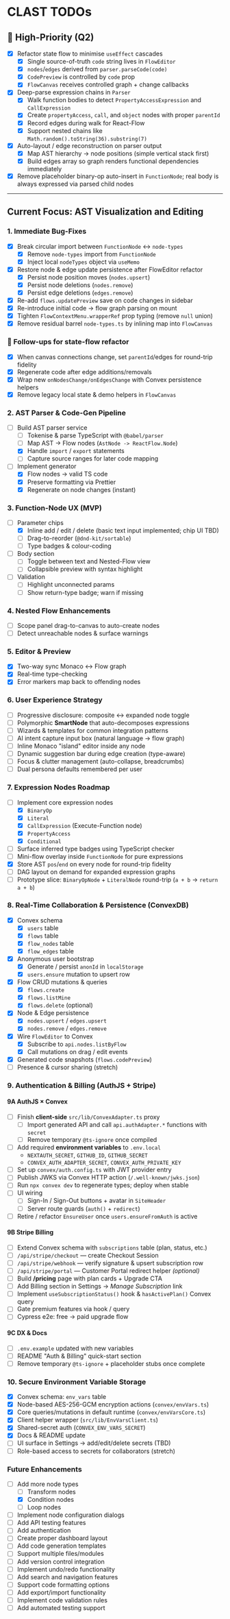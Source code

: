 # CLAST TODOs

## 🚨 High-Priority (Q2)

- [x] Refactor state flow to minimise `useEffect` cascades
  - [x] Single source-of-truth `code` string lives in `FlowEditor`
  - [x] `nodes`/`edges` derived from `parser.parseCode(code)`
  - [x] `CodePreview` is controlled by `code` prop
  - [x] `FlowCanvas` receives controlled graph + change callbacks
- [x] Deep-parse expression chains in `Parser`
  - [x] Walk function bodies to detect `PropertyAccessExpression` and `CallExpression`
  - [x] Create `propertyAccess`, `call`, and `object` nodes with proper `parentId`
  - [x] Record edges during walk for React-Flow
  - [x] Support nested chains like `Math.random().toString(36).substring(7)`
- [x] Auto-layout / edge reconstruction on parser output
  - [x] Map AST hierarchy → node positions (simple vertical stack first)
  - [x] Build edges array so graph renders functional dependencies immediately
- [x] Remove placeholder binary-op auto-insert in `FunctionNode`; real body is always expressed via parsed child nodes

---

## Current Focus: AST Visualization and Editing

### 1. Immediate Bug-Fixes

- [x] Break circular import between `FunctionNode` ↔ `node-types`
  - [x] Remove `node-types` import from `FunctionNode`
  - [x] Inject local `nodeTypes` object via `useMemo`
- [x] Restore node & edge update persistence after FlowEditor refactor
  - [x] Persist node position moves (`nodes.upsert`)
  - [x] Persist node deletions (`nodes.remove`)
  - [x] Persist edge deletions (`edges.remove`)
- [x] Re-add `flows.updatePreview` save on code changes in sidebar
- [x] Re-introduce initial code → flow graph parsing on mount
- [x] Tighten `FlowContextMenu.wrapperRef` prop typing (remove `null` union)
- [x] Remove residual barrel `node-types.ts` by inlining map into `FlowCanvas`

### 🚧 Follow-ups for state-flow refactor
  - [x] When canvas connections change, set `parentId`/edges for round-trip fidelity
  - [x] Regenerate code after edge additions/removals
  - [x] Wrap new `onNodesChange/onEdgesChange` with Convex persistence helpers
  - [x] Remove legacy local state & demo helpers in `FlowCanvas`

### 2. AST Parser & Code-Gen Pipeline

- [ ] Build AST parser service
  - [ ] Tokenise & parse TypeScript with `@babel/parser`
  - [ ] Map AST → Flow nodes (`AstNode -> ReactFlow.Node`)
  - [x] Handle `import` / `export` statements
  - [ ] Capture source ranges for later code mapping
- [ ] Implement generator
  - [x] Flow nodes → valid TS code
  - [x] Preserve formatting via Prettier
  - [x] Regenerate on node changes (instant)

### 3. Function-Node UX (MVP)

- [ ] Parameter chips
  - [x] Inline add / edit / delete (basic text input implemented; chip UI TBD)
  - [ ] Drag-to-reorder (`@dnd-kit/sortable`)
  - [ ] Type badges & colour-coding
- [ ] Body section
  - [ ] Toggle between text and Nested-Flow view
  - [ ] Collapsible preview with syntax highlight
- [ ] Validation
  - [ ] Highlight unconnected params
  - [ ] Show return-type badge; warn if missing

### 4. Nested Flow Enhancements

- [ ] Scope panel drag-to-canvas to auto-create nodes
- [ ] Detect unreachable nodes & surface warnings

### 5. Editor & Preview

- [x] Two-way sync Monaco ↔ Flow graph
- [x] Real-time type-checking
- [x] Error markers map back to offending nodes

### 6. User Experience Strategy

- [ ] Progressive disclosure: composite ↔ expanded node toggle
- [ ] Polymorphic **SmartNode** that auto-decomposes expressions
- [ ] Wizards & templates for common integration patterns
- [ ] AI intent capture input box (natural language → flow graph)
- [ ] Inline Monaco "island" editor inside any node
- [ ] Dynamic suggestion bar during edge creation (type-aware)
- [ ] Focus & clutter management (auto-collapse, breadcrumbs)
- [ ] Dual persona defaults remembered per user

### 7. Expression Nodes Roadmap

- [ ] Implement core expression nodes
  - [x] `BinaryOp`
  - [x] `Literal`
  - [x] `CallExpression` (Execute-Function node)
  - [x] `PropertyAccess`
  - [x] `Conditional`
- [ ] Surface inferred type badges using TypeScript checker
- [ ] Mini-flow overlay inside `FunctionNode` for pure expressions
- [x] Store AST `pos`/`end` on every node for round-trip fidelity
- [ ] DAG layout on demand for expanded expression graphs
- [ ] Prototype slice: `BinaryOpNode` + `LiteralNode` round-trip (`a + b` → `return a + b`)

### 8. Real-Time Collaboration & Persistence (ConvexDB)

- [x] Convex schema
  - [x] `users` table
  - [x] `flows` table
  - [x] `flow_nodes` table
  - [x] `flow_edges` table
- [x] Anonymous user bootstrap
  - [x] Generate / persist `anonId` in `localStorage`
  - [x] `users.ensure` mutation to upsert row
- [x] Flow CRUD mutations & queries
  - [x] `flows.create`
  - [x] `flows.listMine`
  - [x] `flows.delete` (optional)
- [x] Node & Edge persistence
  - [x] `nodes.upsert` / `edges.upsert`
  - [x] `nodes.remove` / `edges.remove`
- [x] Wire `FlowEditor` to Convex
  - [x] Subscribe to `api.nodes.listByFlow`
  - [x] Call mutations on drag / edit events
- [x] Generated code snapshots (`flows.codePreview`)
- [ ] Presence & cursor sharing (stretch)

### 9. Authentication & Billing (AuthJS + Stripe)

#### 9A  AuthJS × Convex

- [ ] Finish **client-side** `src/lib/ConvexAdapter.ts` proxy
  - [ ] Import generated API and call `api.authAdapter.*` functions with `secret`
  - [ ] Remove temporary `@ts-ignore` once compiled
- [ ] Add required **environment variables** to `.env.local`
  - `NEXTAUTH_SECRET`, `GITHUB_ID`, `GITHUB_SECRET`
  - `CONVEX_AUTH_ADAPTER_SECRET`, `CONVEX_AUTH_PRIVATE_KEY`
- [ ] Set up `convex/auth.config.ts` with JWT provider entry
- [ ] Publish JWKS via Convex HTTP action (`/.well-known/jwks.json`)
- [ ] Run `npx convex dev` to regenerate types; deploy when stable
- [ ] UI wiring
  - [ ] Sign-In / Sign-Out buttons + avatar in `SiteHeader`
  - [ ] Server route guards (`auth()` + `redirect`)
- [ ] Retire / refactor `EnsureUser` once `users.ensureFromAuth` is active

#### 9B  Stripe Billing

- [ ] Extend Convex schema with `subscriptions` table (plan, status, etc.)
- [ ] `/api/stripe/checkout` — create Checkout Session
- [ ] `/api/stripe/webhook` — verify signature & upsert subscription row
- [ ] `/api/stripe/portal` — Customer Portal redirect helper _(optional)_
- [ ] Build **/pricing** page with plan cards + Upgrade CTA
- [ ] Add Billing section in Settings → *Manage Subscription* link
- [ ] Implement `useSubscriptionStatus()` hook & `hasActivePlan()` Convex query
- [ ] Gate premium features via hook / query
- [ ] Cypress e2e: free → paid upgrade flow

#### 9C  DX & Docs

- [ ] `.env.example` updated with new variables
- [ ] README "Auth & Billing" quick-start section
- [ ] Remove temporary `@ts-ignore` + placeholder stubs once complete

### 10. Secure Environment Variable Storage

- [x] Convex schema: `env_vars` table
- [x] Node-based AES-256-GCM encryption actions (`convex/envVars.ts`)
- [x] Core queries/mutations in default runtime (`convex/envVarsCore.ts`)
- [x] Client helper wrapper (`src/lib/EnvVarsClient.ts`)
- [x] Shared-secret auth (`CONVEX_ENV_VARS_SECRET`)
- [x] Docs & README update
- [ ] UI surface in Settings → add/edit/delete secrets (TBD)
- [ ] Role-based access to secrets for collaborators (stretch)

### Future Enhancements
- [ ] Add more node types
  - [ ] Transform nodes
  - [x] Condition nodes
  - [ ] Loop nodes
- [ ] Implement node configuration dialogs
- [ ] Add API testing features
- [ ] Add authentication
- [ ] Create proper dashboard layout
- [ ] Add code generation templates
- [ ] Support multiple files/modules
- [ ] Add version control integration
- [ ] Implement undo/redo functionality
- [ ] Add search and navigation features
- [ ] Support code formatting options
- [ ] Add export/import functionality
- [ ] Implement code validation rules
- [ ] Add automated testing support 